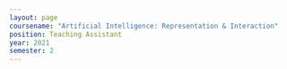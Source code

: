 ```yaml
---
layout: page
coursename: "Artificial Intelligence: Representation & Interaction"
position: Teaching Assistant
year: 2021
semester: 2
---
```

